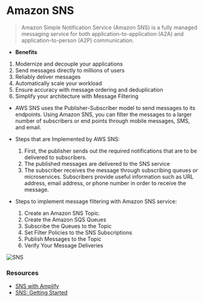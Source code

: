 # Amazon SNS

> Amazon Simple Notification Service (Amazon SNS) is a fully managed messaging service for both application-to-application (A2A) and application-to-person (A2P) communication.

- **Benefits**
1. Modernize and decouple your applications
2. Send messages directly to millions of users
3. Reliably deliver messages
4. Automatically scale your workload
5. Ensure accuracy with message ordering and deduplication
6. Simplify your architecture with Message Filtering

-  AWS SNS uses the Publisher-Subscriber model to send messages to its endpoints. Using Amazon SNS, you can filter the messages to a larger number of subscribers or end points through mobile messages, SMS, and email.

- Steps that are Implemented by AWS SNS:
    1) First, the publisher sends out the required notifications that are to be delivered to subscribers.
    2) The published messages are delivered to the SNS service
    3) The subscriber receives the message through subscribing queues or microservices. Subscribers provide useful information such as URL address, email address, or phone number in order to receive the message.

- Steps to implement message filtering with Amazon SNS service:
    1) Create an Amazon SNS Topic.
    2) Create the Amazon SQS Queues
    3) Subscribe the Queues to the Topic
    4) Set Filter Policies to the SNS Subscriptions
    5) Publish Messages to the Topic
    6) Verify Your Message Deliveries

![SNS](https://d2908q01vomqb2.cloudfront.net/632667547e7cd3e0466547863e1207a8c0c0c549/2021/07/13/image4.png)

### Resources
- [SNS with Amplify](https://aws.amazon.com/blogs/messaging-and-targeting/getting-started-with-push-notifications-using-aws-amplify/)
- [SNS: Getting Started](https://aws.amazon.com/sns/getting-started/)